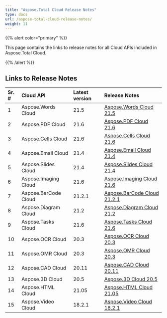 ```yaml
---
title: "Aspose.Total Cloud Release Notes"
type: docs
url: /aspose-total-cloud-release-notes/
weight: 11
---
```


{{% alert color="primary" %}} 

This page contains the links to release notes for all Cloud APIs included in Aspose.Total Cloud. 

{{% /alert %}} 
## **Links to Release Notes**

|**Sr. #**|**Cloud API**|**Latest version**|**Release Notes**|
| :- | :- | :- | :- |
|1|Aspose.Words Cloud|21.5|[Aspose.Words Cloud 21.5](https://docs.aspose.cloud/words/release-notes/2021/21-5/)|
|2|Aspose.PDF Cloud|21.6|[Aspose.PDF Cloud 21.6](https://docs.aspose.cloud/pdf/aspose-pdf-cloud-21-6-release-notes/)|
|3|Aspose.Cells Cloud|21.6|[Aspose.Cells Cloud 21.6](https://docs.aspose.cloud/cells/aspose-cells-cloud-21-6-release-notes/)|
|4|Aspose.Email Cloud|21.4|[Aspose.Email Cloud 21.4](https://docs.aspose.cloud/email/aspose-email-cloud-21-4-release-notes/)|
|5|Aspose.Slides Cloud|21.4|[Aspose.Slides Cloud 21.4](https://docs.aspose.cloud/slides/aspose-slides-cloud-21-4-release-notes/)|
|6|Aspose.Imaging Cloud|21.6|[Aspose.Imaging Cloud 21.6](https://docs.aspose.cloud/imaging/aspose-imaging-cloud-21-6-release-notes/)|
|7|Aspose.BarCode Cloud|21.2.1|[Aspose.BarCode Cloud 21.2.1](https://docs.aspose.cloud/barcode/aspose-barcode-cloud-21-2-1-release-notes/)|
|8|Aspose.Diagram Cloud|21.2|[Aspose.Diagram Cloud 21.2](https://docs.aspose.cloud/diagram/aspose-diagram-cloud-21-2-release-notes/)|
|9|Aspose.Tasks Cloud|21.6|[Aspose.Tasks Cloud 21.6](https://docs.aspose.cloud/tasks/aspose-tasks-cloud-21-6-release-notes/)|
|10|Aspose.OCR Cloud|20.3|[Aspose.OCR Cloud 20.3](https://docs.aspose.cloud/ocr/aspose-ocr-for-cloud-20-03-release-notes/)|
|11|Aspose.OMR Cloud|20.3|[Aspose.OMR Cloud 20.3](https://docs.aspose.cloud/omr/aspose-omr-cloud-20-3-release-notes/)|
|12|Aspose.CAD Cloud|20.11|[Aspose.CAD Cloud 20.11](https://docs.aspose.cloud/cad/aspose-cad-cloud-20-11-release-notes/)|
|13|Aspose.3D Cloud|20.5|[Aspose.3D Cloud 20.5](https://docs.aspose.cloud/3d/aspose-3d-cloud-release-notes-20-5/)|
|14|Aspose.HTML Cloud|21.05|[Aspose.HTML Cloud 21.05](https://docs.aspose.cloud/html/aspose-html-cloud-21-05-release-notes/)|
|15|Aspose.Video Cloud|18.2.1|[Aspose.Video Cloud 18.2.1](https://docs.aspose.cloud/video/aspose-video-cloud-18-2-1-release-notes/)|

